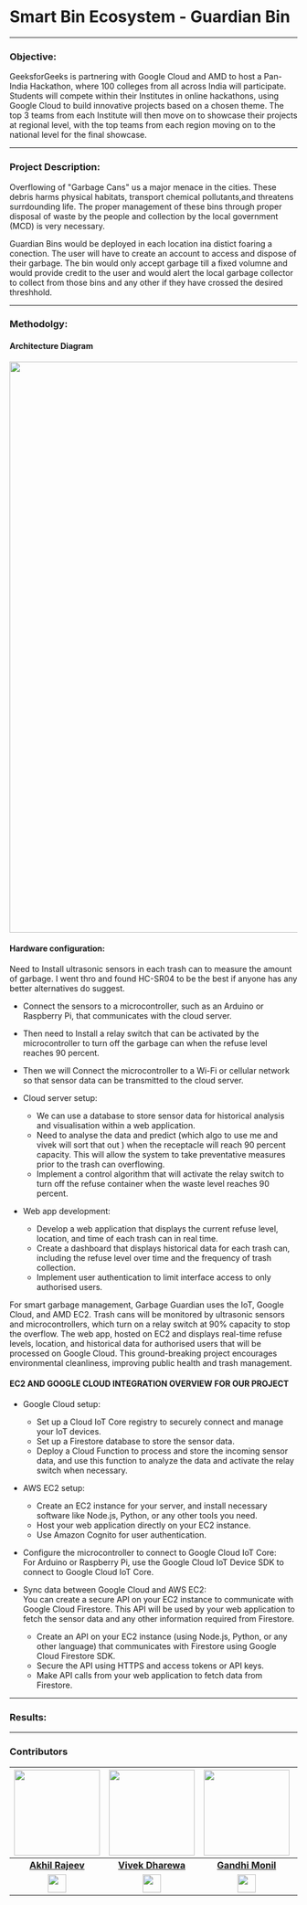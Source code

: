 # Smart Bin Ecosystem -  Guardian Bin

___

### Objective:
<p>
    GeeksforGeeks is partnering with Google Cloud and AMD to host a Pan-India Hackathon, where 100 colleges from all across India will participate. Students will compete within their Institutes in online hackathons, using Google Cloud to build innovative projects based on a chosen theme. The top 3 teams from each Institute will then move on to showcase their projects at regional level, with the top teams from each region moving on to the national level for the final showcase.
</p>

___


### Project Description:
<p>
    Overflowing of "Garbage Cans" us a major menace in the cities. These debris harms physical habitats, transport chemical pollutants,and threatens surrdounding life. The proper management of these bins through proper disposal of waste by the people and collection by the local government (MCD) is very necessary.
</p>
<p>
    Guardian Bins would be deployed in each location ina distict foaring a conection. The user will have to create an account to access and dispose of their garbage. The bin would only accept garbage till a fixed volumne and would provide credit to the user and would alert the local garbage collector to collect from those bins and any other if they have crossed the desired threshhold.
</p>

___

### Methodolgy:

<p>
    
#### Architecture Diagram

<p align="center">
    <img width="1000" src="https://github.com/Vice777/SBE-GFG/blob/main/Assets/Guardian Bin- Architecture.jpg"    
</p>

#### Hardware configuration:
<p>
Need to Install ultrasonic sensors in each trash can to measure the amount of garbage. I went thro and found HC-SR04 to be the best if anyone has any better alternatives do suggest.
        
        
- Connect the sensors to a microcontroller, such as an Arduino or Raspberry Pi, that communicates with the cloud server. 
- Then need to Install a relay switch that can be activated by the microcontroller to turn off the garbage can when the refuse level reaches 90 percent.
- Then we will Connect the microcontroller to a Wi-Fi or cellular network so that sensor data can be transmitted to the cloud server.
- Cloud server setup:
            
    * We can use a database to store sensor data for historical analysis and visualisation within a web application.
    * Need to analyse the data and predict (which algo to use me and vivek will sort that out ) when the receptacle will reach 90 percent capacity. This will allow the system to take preventative measures prior to the trash can overflowing.
    * Implement a control algorithm that will activate the relay switch to turn off the refuse container when the waste level reaches 90 percent.
        
- Web app development:
            
    * Develop a web application that displays the current refuse level, location, and time of each trash can in real time.
    * Create a dashboard that displays historical data for each trash can, including the refuse level over time and the frequency of trash collection.
    * Implement user authentication to limit interface access to only authorised users.

</p>

<p> 
For smart garbage management, Garbage Guardian uses the IoT, Google Cloud, and AMD EC2. Trash cans will be monitored by ultrasonic sensors and microcontrollers, which turn on a relay switch at 90% capacity to stop the overflow. The web app, hosted on  EC2 and displays real-time refuse levels, location, and historical data for authorised users that will be processed on Google Cloud. This ground-breaking project encourages environmental cleanliness, improving public health and trash management.
</p>

#### EC2 AND GOOGLE CLOUD INTEGRATION OVERVIEW FOR OUR PROJECT
<p>

- Google Cloud setup:
    * Set up a Cloud IoT Core registry to securely connect and manage your IoT devices.
    * Set up a Firestore database to store the sensor data.
    * Deploy a Cloud Function to process and store the incoming sensor data, and use this function to analyze the data and activate the relay switch when necessary.
        
- AWS EC2 setup:
    * Create an EC2 instance for your server, and install necessary software like Node.js, Python, or any other tools you need.
    * Host your web application directly on your EC2 instance.
    * Use Amazon Cognito for user authentication.
        
- Configure the microcontroller to connect to Google Cloud IoT Core:
    <br>For Arduino or Raspberry Pi, use the Google Cloud IoT Device SDK to connect to Google Cloud IoT Core.
        
- Sync data between Google Cloud and AWS EC2:
    <br>You can create a secure API on your EC2 instance to communicate with Google Cloud Firestore. This API will be used by your web application to fetch the sensor data and any other information required from Firestore.
            
    * Create an API on your EC2 instance (using Node.js, Python, or any other language) that communicates with Firestore using Google Cloud Firestore SDK.
    * Secure the API using HTTPS and access tokens or API keys.
    * Make API calls from your web application to fetch data from Firestore.
    </p>
</p>

___

### Results: 

___

###  Contributors
| <a href="https://github.com/Akhilrajeevp"><img src="https://avatars.githubusercontent.com/Akhilrajeevp" width=150px height=150px /></a>| <a href="https://github.com/Vice777"><img src="https://avatars.githubusercontent.com/Vice777" width=150px height=150px /></a>|<a href="https://github.com/Monil-007"><img src="https://avatars.githubusercontent.com/Monil-007" width=150px height=150px /></a>| <a href="https://github.co/SayanthFredaric"><img src="https://avatars.githubusercontent.com/SayanthFredaric" width=150px height=150px /></a>|
| :---: | :---: | :---: | :---: |
| **[Akhil Rajeev](https://github.com/Akhilrajeevp)**| **[Vivek Dharewa](https://github.com/Vice777)**| **[Gandhi Monil](https://github.com/Monil-007)**| **[Sayanth Fredaric](https://github.com/SayanthFredaric)**|
| <a href="https://www.linkedin.com/in/akhil-rajeev-p-42bb23235/"><img src="https://mpng.subpng.com/20180324/vhe/kisspng-linkedin-computer-icons-logo-social-networking-ser-facebook-5ab6ebfe5f5397.2333748215219374063905.jpg" width="32px" height="32px"></a> | <a href="https://www.linkedin.com/in/vivek-dharewa/"><img src="https://mpng.subpng.com/20180324/vhe/kisspng-linkedin-computer-icons-logo-social-networking-ser-facebook-5ab6ebfe5f5397.2333748215219374063905.jpg" width="32px" height="32px"></a>| <a href="https://www.linkedin.com/in/monil-gandhi10/"><img src="https://mpng.subpng.com/20180324/vhe/kisspng-linkedin-computer-icons-logo-social-networking-ser-facebook-5ab6ebfe5f5397.2333748215219374063905.jpg" width="32px" height="32px"></a>| <a href="https://www.linkedin.com/in/sayanthfredaric/"><img src="https://mpng.subpng.com/20180324/vhe/kisspng-linkedin-computer-icons-logo-social-networking-ser-facebook-5ab6ebfe5f5397.2333748215219374063905.jpg" width="32px" height="32px"></a>|